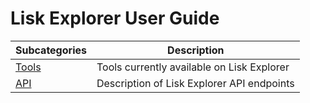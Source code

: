 # Lisk Explorer User Guide

Subcategories | Description
--- | --- 
[Tools](/documentation/lisk-explorer/user-guide/tools) | Tools currently available on Lisk Explorer
[API](/documentation/lisk-explorer/user-guide/api) | Description of Lisk Explorer API endpoints
